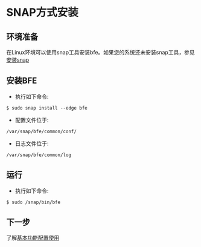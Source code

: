 # SNAP方式安装

## 环境准备
在Linux环境可以使用snap工具安装bfe。如果您的系统还未安装snap工具，参见[安装snap](https://snapcraft.io/docs/installing-snapd)

## 安装BFE
- 执行如下命令:

```
$ sudo snap install --edge bfe
```

- 配置文件位于:

```
/var/snap/bfe/common/conf/
```

- 日志文件位于:

```
/var/snap/bfe/common/log
```

## 运行

- 执行如下命令:

```
$ sudo /snap/bin/bfe 
```

## 下一步
了解[基本功能配置使用](example/guide.md)
                                           
